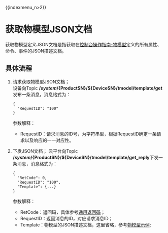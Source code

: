 {{indexmenu_n>2}}

# 获取物模型JSON文档
获取物模型定义JSON文档是指获取在[控制台操作指南-物模型](../console_guide/thingmode/operation_example)定义的所有属性、命令、事件的JSON描述文档。

## 具体流程
1. 请求获取物模型JSON文档；  
   设备向Topic **/$system/${ProductSN}/${DeviceSN}/tmodel/template/get**发布一条消息，消息格式为：
   ```
   {
     "RequestID": "100"
   } 
   ```
   参数解释：
   
   - RequestID：请求消息的ID号，为字符串型，根据RequestID确定一条请求以及响应的一一对应性。
   
2. 下发JSON文档；
   云平台向Topic **/$system/${ProductSN}/${DeviceSN}/tmodel/template/get_reply**下发一条消息，消息格式为：
   ```
   {
	 "RetCode": 0,
	 "RequestID": "100",
	 "Template": {...}
   }
   ```
   参数解释：
   - RetCode：返回码，具体参考[通用返回码](../api_guide/retcode)；
   - RequestID：返回消息的ID，对应请求消息ID；
   - Template：物模型的JSON描述文档，这里省略，参考[物模型示例](../console_guide/thingmode/operation_example);